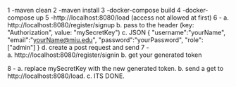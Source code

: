 
1 -maven clean
2 -maven install
3 -docker-compose build
4 -docker-compose up
5 -http://localhost:8080/load (access not allowed at first)
6 -
    a. http://localhost:8080/register/signup
    b. pass to the header (key: "Authorization", value: "mySecretKey")
    c. JSON
            {
            "username":"yourName",
            "email":"yourName@miu.edu",
            "password":"yourPassword",
            "role": ["admin"]
            }
    d. create a post request and send
7 -  
    a. http://localhost:8080/register/signin
    b. get your generated token

8 - 
    a. replace mySecretKey with the new generated token.
    b. send a get to http://localhost:8080/load.
    c. ITS DONE.
    



